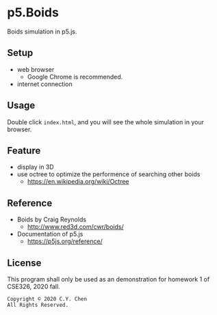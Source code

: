 # p5.Boids
Boids simulation in p5.js.

## Setup
+ web browser
  + Google Chrome is recommended.
+ internet connection

## Usage
Double click `index.html`, and you will see the whole simulation in your browser.

## Feature
+ display in 3D
+ use octree to optimize the performence of searching other boids
  + https://en.wikipedia.org/wiki/Octree

## Reference
+ Boids by Craig Reynolds
  + http://www.red3d.com/cwr/boids/
+ Documentation of p5.js
  + https://p5js.org/reference/

## License
This program shall only be used as an demonstration for homework 1 of CSE326, 2020 fall.

```
Copyright © 2020 C.Y. Chen
All Rights Reserved.
```
